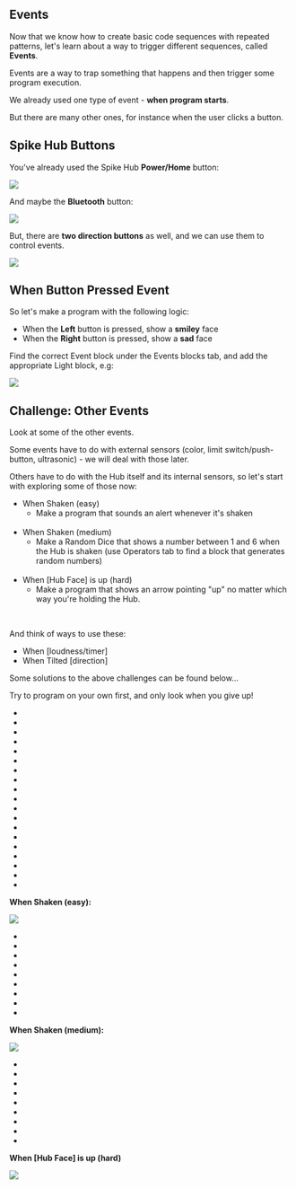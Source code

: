 Events
---

Now that we know how to create basic code sequences with repeated patterns, let's learn about a way to trigger different sequences, called **Events**.

Events are a way to trap something that happens and then trigger some program execution.

We already used one type of event - **when program starts**.

But there are many other ones, for instance when the user clicks a button.

## Spike Hub Buttons

You've already used the Spike Hub **Power/Home** button:

![](images/powerbutton.jpg)

And maybe the **Bluetooth** button:

![](images/bluetoothbutton.jpg)

But, there are **two direction buttons** as well, and we can use them to control events.

![](images/directionbuttons.jpg)

## When Button Pressed Event

So let's make a program with the following logic:

- When the **Left** button is pressed, show a **smiley** face
- When the **Right** button is pressed, show a **sad** face

Find the correct Event block under the Events blocks tab, and add the appropriate Light block, e.g:

![](images/button_code.jpg)

## Challenge: Other Events

Look at some of the other events.

Some events have to do with external sensors (color, limit switch/push-button, ultrasonic) - we will deal with those later.

Others have to do with the Hub itself and its internal sensors, so let's start with exploring some of those now:

- When Shaken (easy)
    - Make a program that sounds an alert whenever it's shaken
<br><br>
- When Shaken (medium)
    - Make a Random Dice that shows a number between 1 and 6 when the Hub is shaken (use Operators tab to find a block that generates random numbers)
<br><br>
- When [Hub Face] is up (hard)
    - Make a program that shows an arrow pointing "up" no matter which way you're holding the Hub.
<br>

And think of ways to use these:

- When [loudness/timer]
- When Tilted [direction]

Some solutions to the above challenges can be found below...

Try to program on your own first, and only look when you give up!

- 
- 
-
-
-
-
-
-
-
-
-
-
-
-
-
-
-
-
-


**When Shaken (easy):**

![](images/events_easy.jpg)

-
-
-
-
-
-
-
-
-

**When Shaken (medium):**

![](images/events_med.jpg)

-
-
-
-
-
-
-
-
-

**When [Hub Face] is up (hard)**

![](images/events_hard.jpg)

